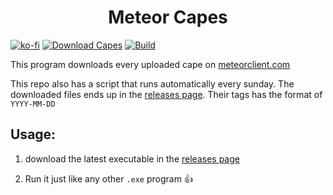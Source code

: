 <h1 align="center">Meteor Capes</h1>

[![ko-fi](https://ko-fi.com/img/githubbutton_sm.svg)](https://ko-fi.com/K3K11CEG9V)
[![Download Capes](https://github.com/Powie69/meteor-capes/actions/workflows/download.yml/badge.svg)](https://github.com/Powie69/meteor-capes/actions/workflows/download.yml)
[![Build](https://github.com/Powie69/meteor-capes/actions/workflows/build.yml/badge.svg)](https://github.com/Powie69/meteor-capes/actions/workflows/build.yml)

This program downloads every uploaded cape on [meteorclient.com](https://meteorclient.com/)

This repo also has a script that runs automatically every sunday. The downloaded files ends up in the [releases page](https://github.com/Powie69/meteor-capes/releases). Their tags has the format of `YYYY-MM-DD`


## Usage:

1. download the latest executable in the [releases page](https://github.com/Powie69/meteor-capes/releases?q=exe&expanded=true)

2. Run it just like any other `.exe` program 👍
